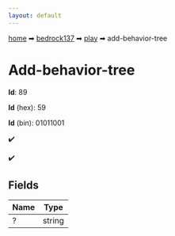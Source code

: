 ```yaml
---
layout: default
---
```


[home](/) ➡ [bedrock137](/protocol/bedrock137) ➡ [play](/protocol/bedrock137/play) ➡ add-behavior-tree

# Add-behavior-tree

**Id**: 89

**Id** (hex): 59

**Id** (bin): 01011001

✔️

✔️

## Fields

Name | Type
---|---
? | string

